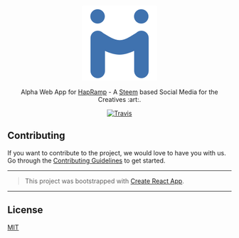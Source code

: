 <p align="center">
  <img src="./assets/banner@168px.png" alt="HapRamp Alpha Web App"/>
</p>
<p align="center">Alpha Web App for <a href="https://hapramp.com/">HapRamp</a> - A <a href="https://steem.io/">Steem</a> based Social Media for the Creatives :art:.</p>

<p align="center">
<a href="https://travis-ci.org/hapramp/alpha-web"><img alt="Travis" src="https://travis-ci.org/hapramp/alpha-web.svg?branch=master"></a>
</p>

## Contributing

If you want to contribute to the project, we would love to have you with us. Go through the [Contributing Guidelines](.github/CONTRIBUTING.md) to get started.

---

> This project was bootstrapped with [Create React App](https://github.com/facebookincubator/create-react-app).

---

## License
[MIT](LICENSE)
